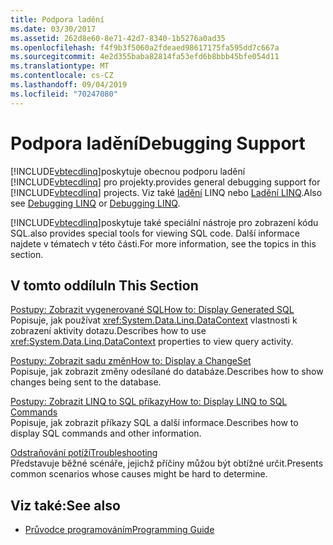 ```yaml
---
title: Podpora ladění
ms.date: 03/30/2017
ms.assetid: 262d8e60-8e71-42d7-8340-1b5276a0ad35
ms.openlocfilehash: f4f9b3f5060a2fdeaed98617175fa595dd7c667a
ms.sourcegitcommit: 4e2d355baba82814fa53efd6b8bbb45bfe054d11
ms.translationtype: MT
ms.contentlocale: cs-CZ
ms.lasthandoff: 09/04/2019
ms.locfileid: "70247080"
---
```

# <a name="debugging-support"></a><span data-ttu-id="d37f0-102">Podpora ladění</span><span class="sxs-lookup"><span data-stu-id="d37f0-102">Debugging Support</span></span>
[!INCLUDE[vbtecdlinq](../../../../../../includes/vbtecdlinq-md.md)]<span data-ttu-id="d37f0-103">poskytuje obecnou podporu ladění [!INCLUDE[vbtecdlinq](../../../../../../includes/vbtecdlinq-md.md)] pro projekty.</span><span class="sxs-lookup"><span data-stu-id="d37f0-103">provides general debugging support for [!INCLUDE[vbtecdlinq](../../../../../../includes/vbtecdlinq-md.md)] projects.</span></span>  <span data-ttu-id="d37f0-104">Viz také [ladění](/visualstudio/debugger/debugging-linq) LINQ nebo [Ladění LINQ](/visualstudio/debugger/debugging-linq).</span><span class="sxs-lookup"><span data-stu-id="d37f0-104">Also see [Debugging LINQ](/visualstudio/debugger/debugging-linq) or [Debugging LINQ](/visualstudio/debugger/debugging-linq).</span></span>  
  
 [!INCLUDE[vbtecdlinq](../../../../../../includes/vbtecdlinq-md.md)]<span data-ttu-id="d37f0-105">poskytuje také speciální nástroje pro zobrazení kódu SQL.</span><span class="sxs-lookup"><span data-stu-id="d37f0-105">also provides special tools for viewing SQL code.</span></span> <span data-ttu-id="d37f0-106">Další informace najdete v tématech v této části.</span><span class="sxs-lookup"><span data-stu-id="d37f0-106">For more information, see the topics in this section.</span></span>  
  
## <a name="in-this-section"></a><span data-ttu-id="d37f0-107">V tomto oddílu</span><span class="sxs-lookup"><span data-stu-id="d37f0-107">In This Section</span></span>  
 [<span data-ttu-id="d37f0-108">Postupy: Zobrazit vygenerované SQL</span><span class="sxs-lookup"><span data-stu-id="d37f0-108">How to: Display Generated SQL</span></span>](how-to-display-generated-sql.md)  
 <span data-ttu-id="d37f0-109">Popisuje, jak používat <xref:System.Data.Linq.DataContext> vlastnosti k zobrazení aktivity dotazu.</span><span class="sxs-lookup"><span data-stu-id="d37f0-109">Describes how to use <xref:System.Data.Linq.DataContext> properties to view query activity.</span></span>  
  
 [<span data-ttu-id="d37f0-110">Postupy: Zobrazit sadu změn</span><span class="sxs-lookup"><span data-stu-id="d37f0-110">How to: Display a ChangeSet</span></span>](how-to-display-a-changeset.md)  
 <span data-ttu-id="d37f0-111">Popisuje, jak zobrazit změny odesílané do databáze.</span><span class="sxs-lookup"><span data-stu-id="d37f0-111">Describes how to show changes being sent to the database.</span></span>  
  
 [<span data-ttu-id="d37f0-112">Postupy: Zobrazit LINQ to SQL příkazy</span><span class="sxs-lookup"><span data-stu-id="d37f0-112">How to: Display LINQ to SQL Commands</span></span>](how-to-display-linq-to-sql-commands.md)  
 <span data-ttu-id="d37f0-113">Popisuje, jak zobrazit příkazy SQL a další informace.</span><span class="sxs-lookup"><span data-stu-id="d37f0-113">Describes how to display SQL commands and other information.</span></span>  
  
 [<span data-ttu-id="d37f0-114">Odstraňování potíží</span><span class="sxs-lookup"><span data-stu-id="d37f0-114">Troubleshooting</span></span>](troubleshooting.md)  
 <span data-ttu-id="d37f0-115">Představuje běžné scénáře, jejichž příčiny můžou být obtížné určit.</span><span class="sxs-lookup"><span data-stu-id="d37f0-115">Presents common scenarios whose causes might be hard to determine.</span></span>  
  
## <a name="see-also"></a><span data-ttu-id="d37f0-116">Viz také:</span><span class="sxs-lookup"><span data-stu-id="d37f0-116">See also</span></span>

- [<span data-ttu-id="d37f0-117">Průvodce programováním</span><span class="sxs-lookup"><span data-stu-id="d37f0-117">Programming Guide</span></span>](programming-guide.md)
